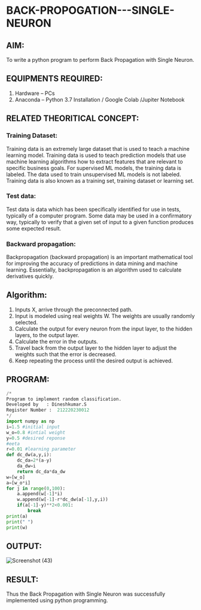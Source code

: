 # BACK-PROPOGATION---SINGLE-NEURON
## AIM:
To write a python program to perform Back Propagation with Single Neuron.

## EQUIPMENTS REQUIRED:
1. Hardware – PCs
2. Anaconda – Python 3.7 Installation / Google Colab /Jupiter Notebook

## RELATED THEORITICAL CONCEPT:
### Training Dataset:
Training data is an extremely large dataset that is used to teach a machine learning model. Training data is used to teach prediction models that use machine learning algorithms how to extract features that are relevant to specific business goals. For supervised ML models, the training data is labeled. The data used to train unsupervised ML models is not labeled. Training data is also known as a training set, training dataset or learning set.
### Test data:
Test data is data which has been specifically identified for use in tests, typically of a computer program. Some data may be used in a confirmatory way, typically to verify that a given set of input to a given function produces some expected result.
### Backward propagation:
Backpropagation (backward propagation) is an important mathematical tool for improving the accuracy of predictions in data mining and machine learning. Essentially, backpropagation is an algorithm used to calculate derivatives quickly.

## Algorithm:
1. Inputs X, arrive through the preconnected path.
2. Input is modeled using real weights W. The weights are usually randomly selected.
3. Calculate the output for every neuron from the input layer, to the hidden layers, to the output layer.
4. Calculate the error in the outputs.
5. Travel back from the output layer to the hidden layer to adjust the weights such that the error is decreased.
6. Keep repeating the process until the desired output is achieved.

## PROGRAM:
```python
/*
Program to implement random classification.
Developed by   : Dineshkumar.S
Register Number :  212220230012
*/
import numpy as np
i=1.5 #initial input
w_o=0.8 #intial weight
y=0.5 #desired reponse
#eeta
r=0.01 #learning parameter
def dc_dw(a,y,i):
    dc_da=2*(a-y)
    da_dw=i
    return dc_da*da_dw
w=[w_o]
a=[w_o*i]
for j in range(0,100):
    a.append(w[-1]*i)
    w.append(w[-1]-r*dc_dw(a[-1],y,i))
    if(a[-1]-y)**2<0.001:
        break
print(a)
print(" ")
print(w)
```
## OUTPUT:
![Screenshot (43)](https://user-images.githubusercontent.com/75234807/165563225-d76a9627-edcf-43b2-b98c-301ac6c26d90.png)

## RESULT:
Thus the Back Propagation with Single Neuron was successfully implemented using python programming.
